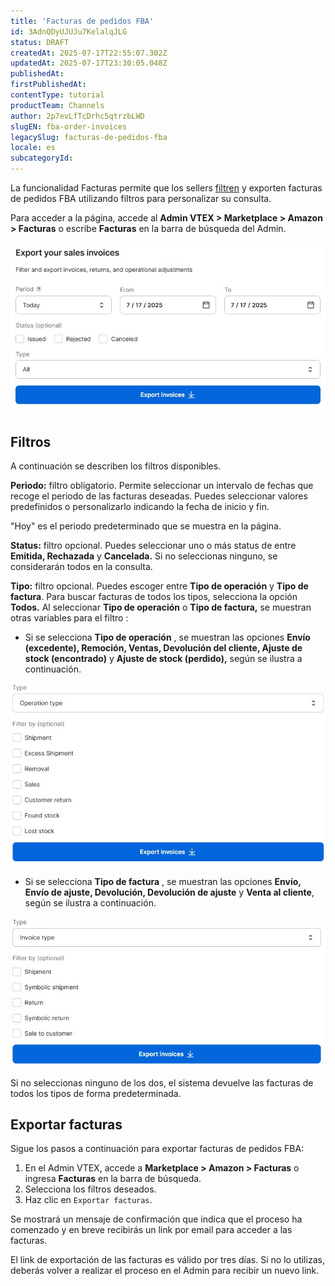 ```yaml
---
title: 'Facturas de pedidos FBA'
id: 3AdnQDyUJUJu7KelalqJLG
status: DRAFT
createdAt: 2025-07-17T22:55:07.302Z
updatedAt: 2025-07-17T23:30:05.048Z
publishedAt: 
firstPublishedAt: 
contentType: tutorial
productTeam: Channels
author: 2p7evLfTcDrhc5qtrzbLWD
slugEN: fba-order-invoices
legacySlug: facturas-de-pedidos-fba
locale: es
subcategoryId: 
---
```


La funcionalidad Facturas permite que los sellers [filtren](#filtros) y exporten facturas de pedidos FBA utilizando filtros para personalizar su consulta.

Para acceder a la página, accede al **Admin VTEX > Marketplace > Amazon > Facturas** o escribe **Facturas** en la barra de búsqueda del Admin.

![overview-nfe-fba](https://raw.githubusercontent.com/vtexdocs/help-center-content/refs/heads/main/docs/es/tutorials/uncategorized/unknown-subcategory/facturas-de-pedidos-fba_1.jpg)

## Filtros

A continuación se describen los filtros disponibles.

**Periodo:** filtro obligatorio. Permite seleccionar un intervalo de fechas que recoge el periodo de las facturas deseadas. Puedes seleccionar valores predefinidos o personalizarlo indicando la fecha de inicio y fin.

<div class=”alert alert-info”>
"Hoy" es el periodo predeterminado que se muestra en la página.
</div>

**Status:**  filtro opcional. Puedes seleccionar uno o más status de entre **Emitida, Rechazada** y **Cancelada.** Si no seleccionas ninguno, se considerarán todos en la consulta.  

**Tipo:**  filtro opcional. Puedes escoger entre **Tipo de operación** y **Tipo de factura**.  Para buscar facturas de todos los tipos, selecciona la opción **Todos.** 
Al seleccionar **Tipo de operación** o **Tipo de factura,**  se muestran otras variables para el filtro :  

- Si se selecciona **Tipo de operación** , se muestran las opciones **Envío (excedente), Remoción, Ventas, Devolución del cliente, Ajuste de stock (encontrado)** y **Ajuste de stock (perdido),**  según se ilustra a continuación.

![typeop-nfe-fba](https://raw.githubusercontent.com/vtexdocs/help-center-content/refs/heads/main/docs/es/tutorials/uncategorized/unknown-subcategory/facturas-de-pedidos-fba_2.jpg)

- Si se selecciona **Tipo de factura** , se muestran las opciones **Envío, Envío de ajuste, Devolución, Devolución de ajuste** y **Venta al cliente**, según se ilustra a continuación.

![type-nfe-fba](https://raw.githubusercontent.com/vtexdocs/help-center-content/refs/heads/main/docs/es/tutorials/uncategorized/unknown-subcategory/facturas-de-pedidos-fba_3.jpg)

<div class=”alert alert-info”>
Si no seleccionas ninguno de los dos, el sistema devuelve las facturas de todos los tipos de forma predeterminada.
</div>

## Exportar facturas

Sigue los pasos a continuación para exportar facturas de pedidos FBA:

1. En el Admin VTEX, accede a **Marketplace > Amazon > Facturas** o ingresa **Facturas** en la barra de búsqueda.  
2. Selecciona los filtros deseados.  
3. Haz clic en `Exportar facturas`.  

Se mostrará un mensaje de confirmación que indica que el proceso ha comenzado y en breve recibirás un link por email para acceder a las facturas.  

<div class=”alert alert-warning>
El link de exportación de las facturas es válido por tres días. Si no lo utilizas, deberás volver a realizar el proceso en el Admin para recibir un nuevo link.
</div>

